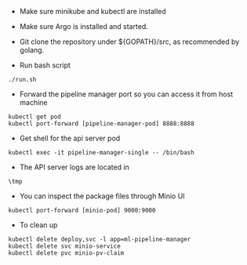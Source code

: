 - Make sure minikube and kubectl are installed
- Make sure Argo is installed and started.
- Git clone the repository under ${GOPATH}/src, as recommended by golang. 

- Run bash script
```
./run.sh
```
- Forward the pipeline manager port so you can access it from host machine
```
kubectl get pod
kubectl port-forward [pipeline-manager-pod] 8888:8888
```
- Get shell for the api server pod
```
kubectl exec -it pipeline-manager-single -- /bin/bash
```
- The API server logs are located in 
```
\tmp
```
- You can inspect the package files through Minio UI
```
kubectl port-forward [minio-pod] 9000:9000
``` 
- To clean up 
 ```
 kubectl delete deploy,svc -l app=ml-pipeline-manager
 kubectl delete svc minio-service
 kubectl delete pvc minio-pv-claim
 ```